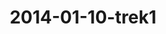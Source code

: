 ---
layout: blog
title: 2014-01-10-trek1
category: blog
lat: 18.65157
lng: 98.66347
image: https://s3-us-west-2.amazonaws.com/travels2013/2014-01-10 20:52:05 PST.jpg
observation: 20140110205205PST
---